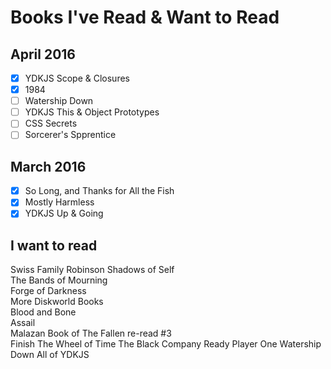 # Books I've Read & Want to Read

## April 2016

- [x] YDKJS Scope & Closures
- [x] 1984
- [ ] Watership Down
- [ ] YDKJS This & Object Prototypes
- [ ] CSS Secrets
- [ ] Sorcerer's Spprentice

## March 2016

- [x] So Long, and Thanks for All the Fish
- [x] Mostly Harmless
- [x] YDKJS Up & Going

## I want to read

Swiss Family Robinson
Shadows of Self  
The Bands of Mourning  
Forge of Darkness  
More Diskworld Books  
Blood and Bone  
Assail  
Malazan Book of The Fallen re-read #3  
Finish The Wheel of Time
The Black Company
Ready Player One
Watership Down
All of YDKJS